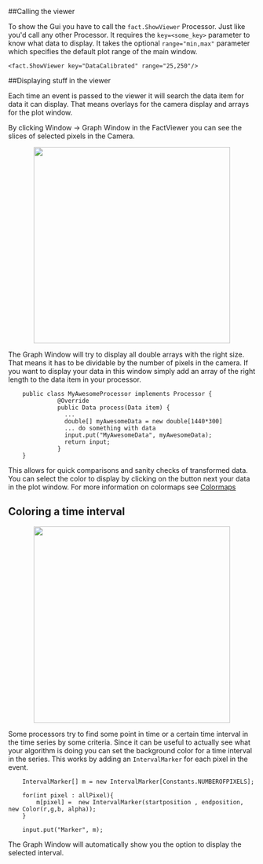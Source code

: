 ##Calling the viewer

To show the Gui you have to call the `fact.ShowViewer` Processor. Just like you'd call any other Processor.
It requires the `key=<some_key>` parameter to know what data to display. It takes the optional `range="min,max"` 
parameter which specifies the default plot range of the main window.

    
    <fact.ShowViewer key="DataCalibrated" range="25,250"/>



##Displaying stuff in the viewer

Each time an event is passed to the viewer it will search the data item for data it can display. That means
overlays for the camera display and arrays for the plot window.

By clicking Window -> Graph Window in the FactViewer you can see the slices of selected pixels in the Camera.

<div style="text-align: center;">
   <img src="../images/graph_window_multiple.png" style="width:400px;" />
</div>

The Graph Window will try to display all double arrays with the right size. That means it has to be dividable
by the number of pixels in the camera. If you want to display your data in this window simply add an 
array of the right length to the data item in your processor. 

        public class MyAwesomeProcessor implements Processor {
                  @Override
                  public Data process(Data item) {
                    ...
                    double[] myAwesomeData = new double[1440*300]
                    ... do something with data
                    input.put("MyAwesomeData", myAwesomeData);
                    return input;
                  }
        }
        
        
This allows for quick comparisons and sanity checks of transformed data. You can select the color to display
by clicking on the button next your data in the plot window. For more information on colormaps see 
[Colormaps](colormaps.html)


## Coloring a time interval

<div style="text-align: center;">
   <img src="../images/graph_window_marker.png" style="width:400px;" />
</div>


Some processors try to find some point in time or a certain time interval in the time series by some criteria.
Since it can be useful to actually see what your algorithm is doing you can set the background color for a time interval
in the series. This works by adding an `IntervalMarker` for each pixel in the event.

        IntervalMarker[] m = new IntervalMarker[Constants.NUMBEROFPIXELS];

        for(int pixel : allPixel){
            m[pixel] =  new IntervalMarker(startposition , endposition, new Color(r,g,b, alpha));
        }

        input.put("Marker", m);

The Graph Window will automatically show you the option to display the selected interval.
